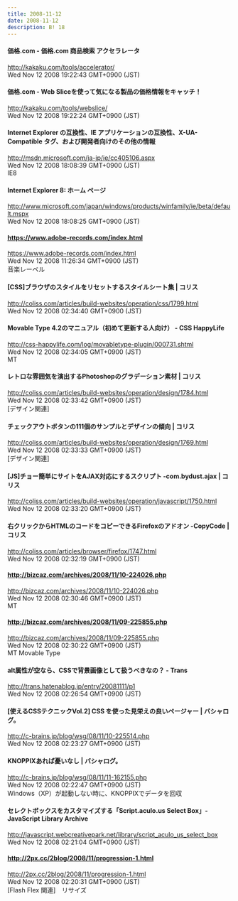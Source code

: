 ```yaml
---
title: 2008-11-12
date: 2008-11-12
description: B! 18
---
```


#### 価格.com - 価格.com 商品検索 アクセラレータ
http://kakaku.com/tools/accelerator/<br>
Wed Nov 12 2008 19:22:43 GMT+0900 (JST)<br>


#### 価格.com - Web Sliceを使って気になる製品の価格情報をキャッチ！
http://kakaku.com/tools/webslice/<br>
Wed Nov 12 2008 19:22:24 GMT+0900 (JST)<br>


#### Internet Explorer の互換性、IE アプリケーションの互換性、X-UA-Compatible タグ、および開発者向けのその他の情報
http://msdn.microsoft.com/ja-jp/ie/cc405106.aspx<br>
Wed Nov 12 2008 18:08:39 GMT+0900 (JST)<br>
IE8


#### Internet Explorer 8: ホーム ページ
http://www.microsoft.com/japan/windows/products/winfamily/ie/beta/default.mspx<br>
Wed Nov 12 2008 18:08:25 GMT+0900 (JST)<br>


#### https://www.adobe-records.com/index.html
https://www.adobe-records.com/index.html<br>
Wed Nov 12 2008 11:26:34 GMT+0900 (JST)<br>
音楽レーベル


####   [CSS]ブラウザのスタイルをリセットするスタイルシート集 | コリス
http://coliss.com/articles/build-websites/operation/css/1799.html<br>
Wed Nov 12 2008 02:34:40 GMT+0900 (JST)<br>


#### Movable Type 4.2のマニュアル（初めて更新する人向け） - CSS HappyLife
http://css-happylife.com/log/movabletype-plugin/000731.shtml<br>
Wed Nov 12 2008 02:34:05 GMT+0900 (JST)<br>
MT


####   レトロな雰囲気を演出するPhotoshopのグラデーション素材 | コリス
http://coliss.com/articles/build-websites/operation/design/1784.html<br>
Wed Nov 12 2008 02:33:42 GMT+0900 (JST)<br>
[デザイン関連]


####   チェックアウトボタンの111個のサンプルとデザインの傾向 | コリス
http://coliss.com/articles/build-websites/operation/design/1769.html<br>
Wed Nov 12 2008 02:33:33 GMT+0900 (JST)<br>
[デザイン関連]


####   [JS]チョー簡単にサイトをAJAX対応にするスクリプト -com.bydust.ajax | コリス
http://coliss.com/articles/build-websites/operation/javascript/1750.html<br>
Wed Nov 12 2008 02:33:20 GMT+0900 (JST)<br>


####   右クリックからHTMLのコードをコピーできるFirefoxのアドオン -CopyCode | コリス
http://coliss.com/articles/browser/firefox/1747.html<br>
Wed Nov 12 2008 02:32:19 GMT+0900 (JST)<br>


#### http://bizcaz.com/archives/2008/11/10-224026.php
http://bizcaz.com/archives/2008/11/10-224026.php<br>
Wed Nov 12 2008 02:30:46 GMT+0900 (JST)<br>
MT


#### http://bizcaz.com/archives/2008/11/09-225855.php
http://bizcaz.com/archives/2008/11/09-225855.php<br>
Wed Nov 12 2008 02:30:22 GMT+0900 (JST)<br>
MT Movable Type


#### alt属性が空なら、CSSで背景画像として扱うべきなの？ - Trans
http://trans.hatenablog.jp/entry/20081111/p1<br>
Wed Nov 12 2008 02:26:54 GMT+0900 (JST)<br>


#### [使えるCSSテクニックVol.2] CSS を使った見栄えの良いページャー | バシャログ。
http://c-brains.jp/blog/wsg/08/11/10-225514.php<br>
Wed Nov 12 2008 02:23:27 GMT+0900 (JST)<br>


#### KNOPPIXあれば憂いなし | バシャログ。
http://c-brains.jp/blog/wsg/08/11/11-162155.php<br>
Wed Nov 12 2008 02:22:47 GMT+0900 (JST)<br>
Windows（XP）が起動しない時に、KNOPPIXでデータを回収


####   セレクトボックスをカスタマイズする「Script.aculo.us Select Box」-JavaScript Library Archive
http://javascript.webcreativepark.net/library/script_aculo_us_select_box<br>
Wed Nov 12 2008 02:21:04 GMT+0900 (JST)<br>


#### http://2px.cc/2blog/2008/11/progression-1.html
http://2px.cc/2blog/2008/11/progression-1.html<br>
Wed Nov 12 2008 02:20:31 GMT+0900 (JST)<br>
[Flash Flex 関連]　リサイズ



